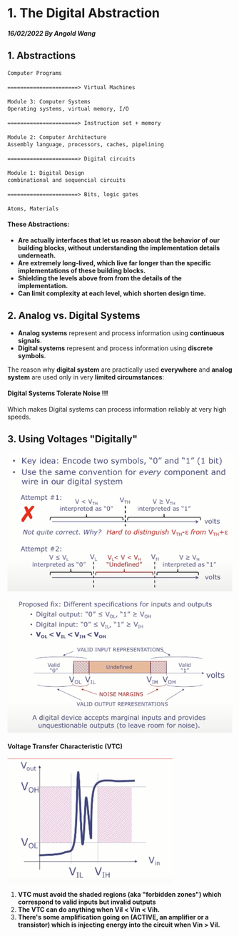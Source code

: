 # 1. The Digital Abstraction
##### 16/02/2022 By Angold Wang

## 1. Abstractions
```
Computer Programs

======================> Virtual Machines

Module 3: Computer Systems
Operating systems, virtual memory, I/O

======================> Instruction set + memory

Module 2: Computer Architecture
Assembly language, processors, caches, pipelining

======================> Digital circuits

Module 1: Digital Design
combinational and sequencial circuits

======================> Bits, logic gates

Atoms, Materials

```
#### These Abstractions:

* **Are actually interfaces that let us reason about the behavior of our building blocks, without understanding the implementation details underneath.**
* **Are extremely long-lived, which live far longer than the specific implementations of these building blocks.**
* **Shielding the levels above from from the details of the implementation.**
* **Can limit complexity at each level, which shorten design time.**

## 2. Analog vs. Digital Systems
* **Analog systems** represent and process information using **continuous signals**.
* **Digital systems** represent and process information using **discrete symbols**.

The reason why **digital system** are practically used **everywhere** and **analog system** are used only in very **limited circumstances**:
#### Digital Systems Tolerate Noise !!!

Which makes Digital systems can process information reliably at very high speeds.

## 3. Using Voltages "Digitally"

![dbits](Sources/dbits.png)

![way3](Sources/way3.png)

#### Voltage Transfer Characteristic (VTC)

![vtc](Sources/vtc.png)

1. **VTC must avoid the shaded regions (aka "forbidden zones") which correspond to valid inputs but invalid outputs**
2. **The VTC can do anything when Vil < Vin < Vih.**
3. **There's some amplification going on (ACTIVE, an amplifier or a transistor) which is injecting energy into the circuit when Vin > Vil.**


